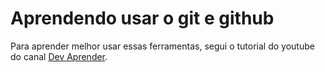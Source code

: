 # Aprendendo usar o git e github
<p>Para aprender melhor usar essas ferramentas, segui o tutorial do youtube do canal <a href="https://www.youtube.com/c/DevAprender">Dev Aprender</a>.</p>


